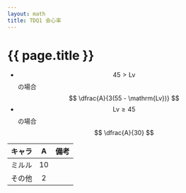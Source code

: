 ```yaml
---
layout: math
title: TDQ1 会心率
---
```


# {{ page.title }}

* $$ 45 \gt \mathrm{Lv} $$ の場合
$$ \dfrac{A}{3(55 - \mathrm{Lv})} $$
* $$ \mathrm{Lv} \ge 45 $$ の場合
$$ \dfrac{A}{30} $$

| キャラ   | A  | 備考 |
|:--------:|:--:|:-----|
| ミルル   | 10 |
| その他   |  2 |

